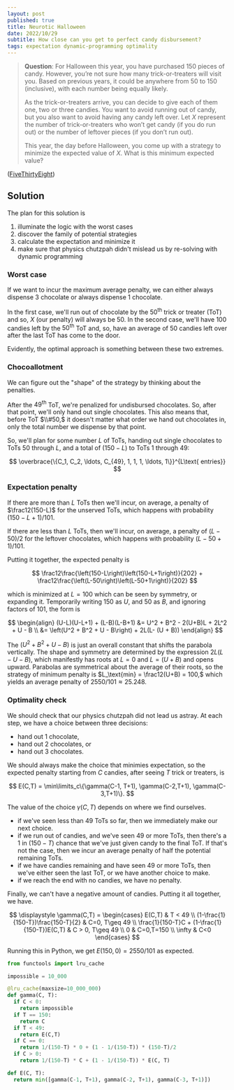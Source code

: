 ```yaml
---
layout: post
published: true
title: Neurotic Halloween
date: 2022/10/29
subtitle: How close can you get to perfect candy disbursement?
tags: expectation dynamic-programming optimality
---
```


>**Question**: For Halloween this year, you have purchased $150$ pieces of candy. However, you’re not sure how many trick-or-treaters will visit you. Based on previous years, it could be anywhere from $50$ to $150$ (inclusive), with each number being equally likely.
>
>As the trick-or-treaters arrive, you can decide to give each of them one, two or three candies. You want to avoid running out of candy, but you also want to avoid having any candy left over. Let $X$ represent the number of trick-or-treaters who won’t get candy (if you do run out) or the number of leftover pieces (if you don’t run out).
>
>This year, the day before Halloween, you come up with a strategy to minimize the expected value of $X.$ What is this minimum expected value?



<!--more-->

([FiveThirtyEight](https://fivethirtyeight.com/features/can-you-hand-out-all-the-candy/))

## Solution

The plan for this solution is

1. illuminate the logic with the worst cases
2. discover the family of potential strategies
3. calculate the expectation and minimize it
4. make sure that physics chutzpah didn't mislead us by re-solving with dynamic programming

### Worst case

If we want to incur the maximum average penalty, we can either always dispense $3$ chocolate or always dispense $1$ chocolate. 

In the first case, we'll run out of chocolate by the $50^\text{th}$ trick or treater (ToT) and so, $X$ (our penalty) will always be $50.$ In the second case, we'll have $100$ candies left by the $50^\text{th}$ ToT and, so, have an average of $50$ candies left over after the last ToT has come to the door. 

Evidently, the optimal approach is something between these two extremes.

<!-- ### Chocolate continuum 

The penalty is symmetric with respect to leftover candy and unserved ToTs, so we should aim to run out of candies precisely at the average number of ToTs, dispensing $150/100 = 1.5$ chocolates each visit until we run out. 

If we plan for e.g. $99$ ToT, then we'll add an average penalty of $1/101$ 

If we aimed slightly beyond $100,$ we'd be 

any candy that's left after the $50^\text{th}$ ToT will contribute to our penalty. 

so we should aim to run out of candy by the $100^\text{th}$ ToT (the average number of ToTs).

On average, there will be $100$ ToTs. So, if we were free to divide the chocolate anyway we like, then we would want to  -->

### Chocoallotment

We can figure out the "shape" of the strategy by thinking about the penalties.

After the $49^\text{th}$ ToT, we're penalized for undisbursed chocolates. So, after that point, we'll only hand out single chocolates. This also means that, before ToT $\\#50,$ it doesn't matter what order we hand out chocolates in, only the total number we dispense by that point.

So, we'll plan for some number $L$ of ToTs, handing out single chocolates to ToTs $50$ through $L,$ and a total of $\left(150-L\right)$ to ToTs $1$ through $49:$

$$
  \overbrace{\{C_1, C_2, \ldots, C_{49}, 1, 1, 1, \ldots, 1\}}^{L\text{ entries}}
$$

### Expectation penalty

If there are more than $L$ ToTs then we'll incur, on average, a penalty of $\frac12(150-L)$ for the unserved ToTs, which happens with probability $(150-L+1)/101.$ 

If there are less than $L$ ToTs, then we'll incur, on average, a penalty of $(L-50)/2$ for the leftover chocolates, which happens with probability $(L-50+1)/101.$

Putting it together, the expected penalty is

$$
  \frac12\frac{\left(150-L\right)\left(150-L+1\right)}{202} + \frac12\frac{\left(L-50\right)\left(L-50+1\right)}{202}
$$

which is minimized at $L=100$ which can be seen by symmetry, or expanding it. Temporarily writing $150$ as $U,$ and $50$ as $B,$ and ignoring factors of $101$, the form is

$$
  \begin{align}
    (U-L)(U-L+1) + (L-B)(L-B+1) &= U^2 + B^2 - 2(U+B)L + 2L^2 + U - B \\
    &= \left(U^2 + B^2 + U - B\right) + 2L(L- (U + B))
  \end{align}
$$

The $\left(U^2 + B^2 + U - B\right)$ is just an overall constant that shifts the parabola vertically. The shape and symmetry are determined by the expression $2L(L-U-B),$ which manifestly has roots at $L=0$ and $L = (U + B)$ and opens upward. Parabolas are symmetrical about the average of their roots, so the strategy of minimum penalty is $L_\text{min} = \frac12(U+B) = 100,$ which yields an average penalty of $2550/101\approx 25.248.$

### Optimality check

We should check that our physics chutzpah did not lead us astray. At each step, we have a choice between three decisions:

- hand out $1$ chocolate,
- hand out $2$ chocolates, or
- hand out $3$ chocolates.

We should always make the choice that minimies expectation, so the expected penalty starting from $C$ candies, after seeing $T$ trick or treaters, is

$$
  E(C,T) = \min\limits_c\{\gamma(C-1, T+1), \gamma(C-2,T+1), \gamma(C-3,T+1)\}.
$$

The value of the choice $\gamma(C, T)$ depends on where we find ourselves. 

- if we've seen less than $49$ ToTs so far, then we immediately make our next choice. 
- if we run out of candies, and we've seen $49$ or more ToTs, then there's a $1$ in $(150-T)$ chance that we've just given candy to the final ToT. If that's not the case, then we incur an average penalty of half the potential remaining ToTs.
- if we have candies remaining and have seen $49$ or more ToTs, then we've either seen the last ToT, or we have another choice to make.
- if we reach the end with no candies, we have no penalty. 

Finally, we can't have a negative amount of candies. Putting it all together, we have.

$$
  \displaystyle \gamma(C,T) = 
  \begin{cases}
    E(C,T) & T < 49 \\
    (1-\frac{1}{150-T})\frac{150-T}{2} & C=0, T\geq 49 \\
    \frac{1}{150-T}C + (1-\frac{1}{150-T})E(C,T) & C > 0, T\geq 49 \\
    0 & C=0,T=150 \\
    \infty & C<0
  \end{cases} 
$$

Running this in Python, we get $E(150,0) = 2550/101$ as expected.

```python
from functools import lru_cache

impossible = 10_000

@lru_cache(maxsize=10_000_000)
def gamma(C, T):
  if C < 0:
    return impossible
  if T == 150:
    return C
  if T < 49:
    return E(C,T)
  if C == 0:
    return 1/(150-T) * 0 + (1 - 1/(150-T)) * (150-T)/2
  if C > 0:
    return 1/(150-T) * C + (1 - 1/(150-T)) * E(C, T)

def E(C, T):
  return min([gamma(C-1, T+1), gamma(C-2, T+1), gamma(C-3, T+1)])
```

<br>
